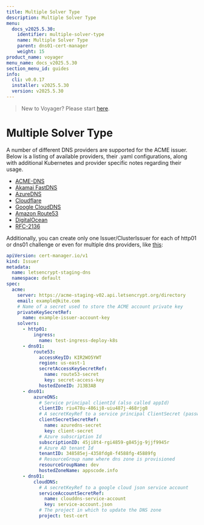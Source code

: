 ```yaml
---
title: Multiple Solver Type
description: Multiple Solver Type
menu:
  docs_v2025.5.30:
    identifier: multiple-solver-type
    name: Multiple Solver Type
    parent: dns01-cert-manager
    weight: 15
product_name: voyager
menu_name: docs_v2025.5.30
section_menu_id: guides
info:
  cli: v0.0.17
  installer: v2025.5.30
  version: v2025.5.30
---
```


> New to Voyager? Please start [here](/docs/v2025.5.30/concepts/overview).

# Multiple Solver Type

A number of different DNS providers are supported for the ACME issuer. Below is a listing of available providers, their .yaml configurations, along with additional Kubernetes and provider specific notes regarding their usage.

- [ACME-DNS](https://docs.cert-manager.io/en/latest/tasks/issuers/setup-acme/dns01/acme-dns.html)
- [Akamai FastDNS](https://docs.cert-manager.io/en/latest/tasks/issuers/setup-acme/dns01/akamai.html)
- [AzureDNS](/docs/v2025.5.30/guides/cert-manager/dns01_challenge/azure-dns)
- [Cloudflare](https://docs.cert-manager.io/en/latest/tasks/issuers/setup-acme/dns01/cloudflare.html)
- [Google CloudDNS](/docs/v2025.5.30/guides/cert-manager/dns01_challenge/google-cloud-dns)
- [Amazon Route53](/docs/v2025.5.30/guides/cert-manager/dns01_challenge/aws-route53)
- [DigitalOcean](https://docs.cert-manager.io/en/latest/tasks/issuers/setup-acme/dns01/digitalocean.html)
- [RFC-2136](https://docs.cert-manager.io/en/latest/tasks/issuers/setup-acme/dns01/rfc2136.html)

Additionally, you can create only one Issuer/ClusterIssuer for each of http01 or dns01 challenge or even for 
multiple dns providers, like [this](/docs/v2025.5.30/examples/cert-manager/multiple.yaml):

```yaml
apiVersion: cert-manager.io/v1
kind: Issuer
metadata:
  name: letsencrypt-staging-dns
  namespace: default
spec:
  acme:
    server: https://acme-staging-v02.api.letsencrypt.org/directory
    email: example@kite.com
    # Name of a secret used to store the ACME account private key
    privateKeySecretRef:
      name: example-issuer-account-key
    solvers:
      - http01:
          ingress:
            name: test-ingress-deploy-k8s
      - dns01:
          route53:
            accessKeyID: KIR2WO5YWT
            region: us-east-1
            secretAccessKeySecretRef:
              name: route53-secret
              key: secret-access-key
            hostedZoneID: J13B3AB
      - dns01:
          azureDNS:
            # Service principal clientId (also called appId)
            clientID: riu478u-486ij8-uiu487j-468rjg8
            # A secretKeyRef to a service principal ClientSecret (password)
            clientSecretSecretRef:
              name: azuredns-secret
              key: client-secret
            # Azure subscription Id
            subscriptionID: 45ji8t4-rgi4859-g845jg-9jjf9945r
            # Azure AD tenant Id
            tenantID: 348585ej-4358fdg8-f4588fg-45889fg
            # ResourceGroup name where dns zone is provisioned
            resourceGroupName: dev
            hostedZoneName: appscode.info
      - dns01:
          cloudDNS:
            # A secretKeyRef to a google cloud json service account
            serviceAccountSecretRef:
              name: clouddns-service-account
              key: service-account.json
            # The project in which to update the DNS zone
            project: test-cert
```
